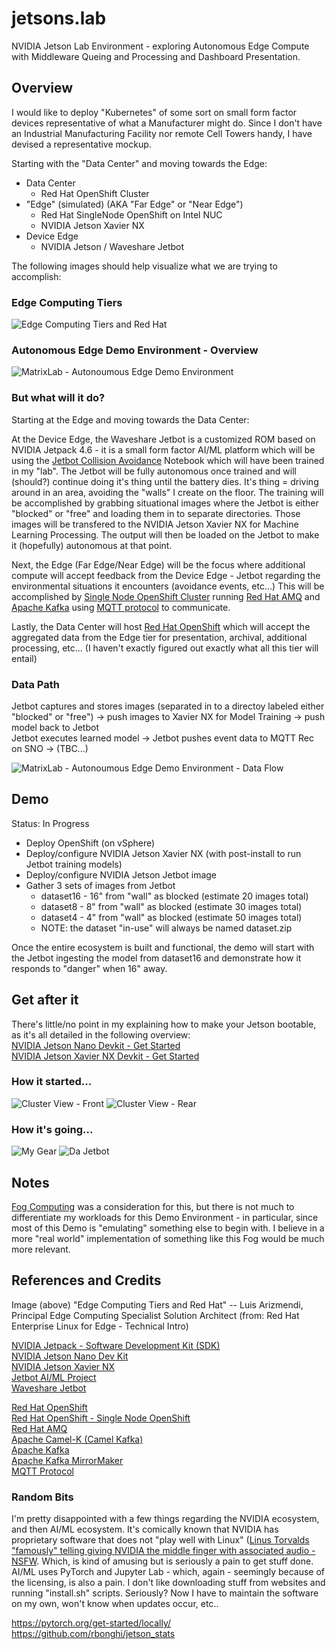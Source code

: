 # jetsons.lab
NVIDIA Jetson Lab Environment - exploring Autonomous Edge Compute with Middleware Queing and Processing and Dashboard Presentation.

## Overview
I would like to deploy "Kubernetes" of some sort on small form factor devices representative of what a Manufacturer might do.  Since I don't have an Industrial Manufacturing Facility nor remote Cell Towers handy, I have devised a representative mockup.  

Starting with the "Data Center" and moving towards the Edge:
* Data Center
  * Red Hat OpenShift Cluster 
* "Edge" (simulated) (AKA "Far Edge" or "Near Edge")
  * Red Hat SingleNode OpenShift on Intel NUC
  * NVIDIA Jetson Xavier NX
* Device Edge
  * NVIDIA Jetson / Waveshare Jetbot

The following images should help visualize what we are trying to accomplish:

### Edge Computing Tiers
![Edge Computing Tiers and Red Hat](images/Edge_Computing_Tiers_and_Red_Hat.png)  

### Autonomous Edge Demo Environment - Overview
![MatrixLab - Autonoumous Edge Demo Environment](images/MATRIXLAB_-_Autonomous_Edge_Demo_Environment.png)

### But what will it do?
Starting at the Edge and moving towards the Data Center:

At the Device Edge, the Waveshare Jetbot is a customized ROM based on NVIDIA Jetpack 4.6 - it is a small form factor AI/ML platform which will be using the [Jetbot Collision Avoidance](https://jetbot.org/master/examples/collision_avoidance.html) Notebook which will have been trained in my "lab".  The Jetbot will be fully autonomous once trained and will (should?) continue doing it's thing until the battery dies.  It's thing = driving around in an area, avoiding the "walls" I create on the floor.  The training will be accomplished by grabbing situational images where the Jetbot is either "blocked" or "free" and loading them in to separate directories.  Those images will be transfered to the NVIDIA Jetson Xavier NX for Machine Learning Processing.  The output will then be loaded on the Jetbot to make it (hopefully) autonomous at that point.

Next, the Edge (Far Edge/Near Edge) will be the focus where additional compute will accept feedback from the Device Edge - Jetbot regarding the environmental situations it encounters (avoidance events, etc...)  This will be accomplished by [Single Node OpenShift Cluster](https://docs.openshift.com/container-platform/4.10/installing/installing_sno/install-sno-installing-sno.html) running [Red Hat AMQ](https://www.redhat.com/en/technologies/jboss-middleware/amq) and [Apache Kafka](https://kafka.apache.org/) using [MQTT protocol](https://en.wikipedia.org/wiki/MQTT) to communicate.

Lastly, the Data Center will host [Red Hat OpenShift](https://www.redhat.com/en/technologies/cloud-computing/openshift) which will accept the aggregated data from the Edge tier for presentation, archival, additional processing, etc...  (I haven't exactly figured out exactly what all this tier will entail)

### Data Path
Jetbot captures and stores images (separated in to a directoy labeled either "blocked" or "free") -> push images to Xavier NX for Model Training -> push model back to Jetbot  
Jetbot executes learned model -> Jetbot pushes event data to MQTT Rec on SNO ->  (TBC...)

![MatrixLab - Autonoumous Edge Demo Environment - Data Flow](images/MATRIXLAB_-_Autonomous_Edge_Demo_Environment-DataFlow.png)

## Demo
Status:  In Progress

* Deploy OpenShift (on vSphere)  
* Deploy/configure NVIDIA Jetson Xavier NX (with post-install to run Jetbot training models)  
* Deploy/configure NVIDIA Jetson Jetbot image
* Gather 3 sets of images from Jetbot
  * dataset16 - 16" from "wall" as blocked  (estimate 20 images total)
  * dataset8 - 8" from "wall" as blocked  (estimate 30 images total)
  * dataset4 - 4" from "wall" as blocked  (estimate 50 images total)
  * NOTE: the dataset "in-use" will always be named dataset.zip

Once the entire ecosystem is built and functional, the demo will start with the Jetbot ingesting the model from dataset16 and demonstrate how it responds to "danger" when 16" away.

## Get after it
There's little/no point in my explaining how to make your Jetson bootable, as it's all detailed in the following overview:    
[NVIDIA Jetson Nano Devkit - Get Started](https://developer.nvidia.com/embedded/learn/get-started-jetson-nano-devkit#intro)  
[NVIDIA Jetson Xavier NX Devkit - Get Started](https://developer.nvidia.com/embedded/learn/get-started-jetson-xavier-nx-devkit)

### How it started...
![Cluster View - Front](images/da_cluster_front.png)
![Cluster View - Rear](images/da_cluster_rear.png)

### How it's going...  
![My Gear](images/gear_20220116.jpeg)
![Da Jetbot](images/da_jetbot.jpeg)

## Notes
[Fog Computing](https://en.wikipedia.org/wiki/Fog_computing) was a consideration for this, but there is not much to differentiate my workloads for this Demo Environment - in particular, since most of this Demo is "emulating" something else to begin with.  I believe in a more "real world" implementation of something like this Fog would be much more relevant.

## References and Credits
Image (above) "Edge Computing Tiers and Red Hat" -- Luis Arizmendi, Principal Edge Computing Specialist Solution Architect (from: Red Hat Enterprise Linux for Edge - Technical Intro)

[NVIDIA Jetpack - Software Development Kit (SDK)](https://developer.nvidia.com/embedded/jetpack)  
[NVIDIA Jetson Nano Dev Kit](https://developer.nvidia.com/embedded/jetson-nano-developer-kit)  
[NVIDIA Jetson Xavier NX](https://www.nvidia.com/en-us/autonomous-machines/embedded-systems/jetson-xavier-nx/)  
[Jetbot AI/ML Project](https://jetbot.org/master/index.html)  
[Waveshare Jetbot](https://jetbot.org/master/third_party_kits.html)  
  
[Red Hat OpenShift](https://www.redhat.com/en/technologies/cloud-computing/openshift)  
[Red Hat OpenShift - Single Node OpenShift](https://docs.openshift.com/container-platform/4.10/installing/installing_sno/install-sno-preparing-to-install-sno.html)  
[Red Hat AMQ](https://www.redhat.com/en/technologies/jboss-middleware/amq)  
[Apache Camel-K (Camel Kafka)](https://camel.apache.org/camel-k/1.9.x/index.html)  
[Apache Kafka](https://kafka.apache.org/)  
[Apache Kafka MirrorMaker](https://docs.confluent.io/4.0.0/multi-dc/mirrormaker.html)  
[MQTT Protocol](https://en.wikipedia.org/wiki/MQTT)  

### Random Bits
I'm pretty disappointed with a few things regarding the NVIDIA ecosystem, and then AI/ML ecosystem.  It's comically known that NVIDIA has proprietary software that does not "play well with Linux"  ([Linus Torvalds "famously" telling giving NVIDIA the middle finger with associated audio - NSFW](https://www.youtube.com/watch?v=_36yNWw_07g).  Which, is kind of amusing but is seriously a pain to get stuff done.  
AI/ML uses PyTorch and Jupyter Lab - which, again - seemingly because of the licensing, is also a pain.  I don't like downloading stuff from websites and running "install.sh" scripts.  Seriously?  Now I have to maintain the software on my own, won't know when updates occur, etc..  
</rant>


https://pytorch.org/get-started/locally/  
https://github.com/rbonghi/jetson_stats
